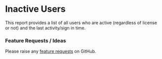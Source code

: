 # Inactive Users
This report provides a list of all users who are active (regardless of license or not) and the last activity/sign in time. 

### Feature Requests / Ideas

Please raise any [feature requests](https://github.com/KelvinTegelaar/CIPP/issues/new?assignees=\&labels=enhancement%2Cno-priority\&projects=\&template=feature.yml\&title=%5BFeature+Request%5D%3A+) on GitHub.
